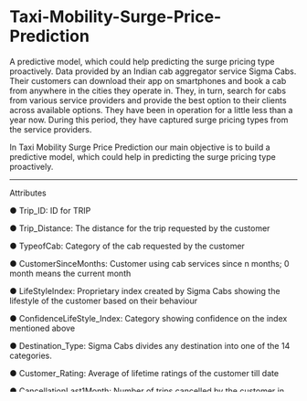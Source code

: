 # Taxi-Mobility-Surge-Price-Prediction
A predictive model, which could help predicting the surge pricing type proactively.
Data provided by an Indian cab aggregator service Sigma Cabs. Their customers can download their app on smartphones and book a cab from anywhere in the cities they operate in. They, in turn, search for cabs from various service providers and provide the best option to their clients across available options. They have been in operation for a little less than a year now. During this period, they have captured surge pricing types from the service providers.

In Taxi Mobility Surge Price Prediction our main objective is to build a predictive model, which could help in predicting the surge pricing type proactively.

---
Attributes 

● Trip_ID: ID for TRIP

● Trip_Distance: The distance for the trip requested by the customer

● TypeofCab: Category of the cab requested by the customer

● CustomerSinceMonths: Customer using cab services since n months; 0 month means the current month

● LifeStyleIndex: Proprietary index created by Sigma Cabs showing the lifestyle of the customer based on their behaviour

● ConfidenceLifeStyle_Index: Category showing confidence on the index mentioned above

● Destination_Type: Sigma Cabs divides any destination into one of the 14 categories.

● Customer_Rating: Average of lifetime ratings of the customer till date

● CancellationLast1Month: Number of trips cancelled by the customer in last 1 month

● Var1, Var2 and Var3: Continuous variables masked by the company. Can be used for

modelling purposes

● Gender: Gender of the customer

● SurgePricingType: Target (can be of 3 types) - DV

How Surge pricing works

● Demand for rides increases There are times when so many people are requesting rides that there aren’t enough cars on the road to help take them all. Bad weather, rush hour, and special events, for instance, may cause unusually large numbers of people to want to request a ride with Sigma all at the same time.

● Prices go up In these cases of very high demand, prices may increase to help ensure that those who need a ride can get one. This system is called surge pricing, and it lets the app continue to be a reliable choice.

● Riders pay more or wait Whenever rates are raised due to surge pricing, the app lets riders know. Some riders will choose to pay, while some will choose to wait a few minutes to see if the rates go back down.

---
# Conclusion
Started with loading the data so far we have done EDA , null values treatment, encoding of categorical columns, feature selection and then model building.

Modeled on:

* Logistic Classifier
* SVM Classifier
* Random Forest Classifier
* XGBoost classifier

In all of these models accuracy revolves in the range of 70 to 73%.
And there is no such improvement in accuracy score even after hyperparameter tuning.

So the accuracy of best model is 73% which can be said to be good for this large dataset.
